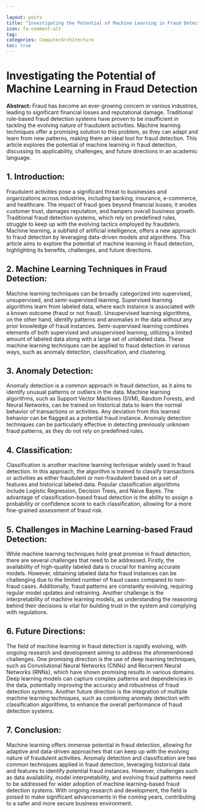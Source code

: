 ```yaml
---

layout: posts
title: "Investigating the Potential of Machine Learning in Fraud Detection"
icon: fa-comment-alt
tag:      
categories: ComputerArchitecture
toc: true
---
```




# Investigating the Potential of Machine Learning in Fraud Detection #

**Abstract:**
Fraud has become an ever-growing concern in various industries, leading to significant financial losses and reputational damage. Traditional rule-based fraud detection systems have proven to be insufficient in tackling the evolving nature of fraudulent activities. Machine learning techniques offer a promising solution to this problem, as they can adapt and learn from new patterns, making them an ideal tool for fraud detection. This article explores the potential of machine learning in fraud detection, discussing its applicability, challenges, and future directions in an academic language.

## 1. Introduction: ##
Fraudulent activities pose a significant threat to businesses and organizations across industries, including banking, insurance, e-commerce, and healthcare. The impact of fraud goes beyond financial losses; it erodes customer trust, damages reputation, and hampers overall business growth. Traditional fraud detection systems, which rely on predefined rules, struggle to keep up with the evolving tactics employed by fraudsters. Machine learning, a subfield of artificial intelligence, offers a new approach to fraud detection by leveraging data-driven models and algorithms. This article aims to explore the potential of machine learning in fraud detection, highlighting its benefits, challenges, and future directions.

## 2. Machine Learning Techniques in Fraud Detection: ##
Machine learning techniques can be broadly categorized into supervised, unsupervised, and semi-supervised learning. Supervised learning algorithms learn from labeled data, where each instance is associated with a known outcome (fraud or not fraud). Unsupervised learning algorithms, on the other hand, identify patterns and anomalies in the data without any prior knowledge of fraud instances. Semi-supervised learning combines elements of both supervised and unsupervised learning, utilizing a limited amount of labeled data along with a large set of unlabeled data. These machine learning techniques can be applied to fraud detection in various ways, such as anomaly detection, classification, and clustering.

## 3. Anomaly Detection: ##
Anomaly detection is a common approach in fraud detection, as it aims to identify unusual patterns or outliers in the data. Machine learning algorithms, such as Support Vector Machines (SVM), Random Forests, and Neural Networks, can be trained on historical data to learn the normal behavior of transactions or activities. Any deviation from this learned behavior can be flagged as a potential fraud instance. Anomaly detection techniques can be particularly effective in detecting previously unknown fraud patterns, as they do not rely on predefined rules.

## 4. Classification: ##
Classification is another machine learning technique widely used in fraud detection. In this approach, the algorithm is trained to classify transactions or activities as either fraudulent or non-fraudulent based on a set of features and historical labeled data. Popular classification algorithms include Logistic Regression, Decision Trees, and Naive Bayes. The advantage of classification-based fraud detection is the ability to assign a probability or confidence score to each classification, allowing for a more fine-grained assessment of fraud risk.

## 5. Challenges in Machine Learning-based Fraud Detection: ##
While machine learning techniques hold great promise in fraud detection, there are several challenges that need to be addressed. Firstly, the availability of high-quality labeled data is crucial for training accurate models. However, obtaining labeled data for fraud instances can be challenging due to the limited number of fraud cases compared to non-fraud cases. Additionally, fraud patterns are constantly evolving, requiring regular model updates and retraining. Another challenge is the interpretability of machine learning models, as understanding the reasoning behind their decisions is vital for building trust in the system and complying with regulations.

## 6. Future Directions: ##
The field of machine learning in fraud detection is rapidly evolving, with ongoing research and development aiming to address the aforementioned challenges. One promising direction is the use of deep learning techniques, such as Convolutional Neural Networks (CNNs) and Recurrent Neural Networks (RNNs), which have shown promising results in various domains. Deep learning models can capture complex patterns and dependencies in the data, potentially improving the accuracy and robustness of fraud detection systems. Another future direction is the integration of multiple machine learning techniques, such as combining anomaly detection with classification algorithms, to enhance the overall performance of fraud detection systems.

## 7. Conclusion: ##
Machine learning offers immense potential in fraud detection, allowing for adaptive and data-driven approaches that can keep up with the evolving nature of fraudulent activities. Anomaly detection and classification are two common techniques applied in fraud detection, leveraging historical data and features to identify potential fraud instances. However, challenges such as data availability, model interpretability, and evolving fraud patterns need to be addressed for wider adoption of machine learning-based fraud detection systems. With ongoing research and development, the field is poised to make significant advancements in the coming years, contributing to a safer and more secure business environment.